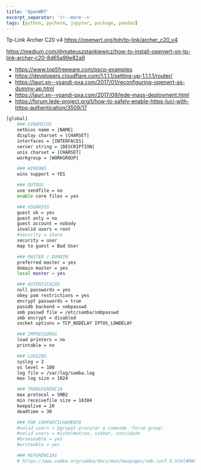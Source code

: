 ```yaml
---
title: 'OpenWRT'
excerpt_separator: '<!--more-->'
tags: [python, pycharm, jupyter, package, pandas]
---
```


Tp-Link Archer C20 v4
https://openwrt.org/toh/tp-link/archer_c20_v4

https://medium.com/@mateuszstankiewicz/how-to-install-openwrt-on-tp-link-archer-c20-8d65a99e82a9

- https://www.top5freeware.com/pscp-examples
- https://developers.cloudflare.com/1.1.1.1/setting-up-1.1.1.1/router/
- https://lauri.xn--vsandi-pxa.com/2017/01/reconfiguring-openwrt-as-dummy-ap.html
- https://lauri.xn--vsandi-pxa.com/2017/09/lede-mass-deployment.html
- https://forum.lede-project.org/t/how-to-safely-enable-https-luci-with-https-authentication/3509/17

```bash
[global]
	### DINÂMICOS
	netbios name = |NAME|
	display charset = |CHARSET|
	interfaces = |INTERFACES|
	server string = |DESCRIPTION|
	unix charset = |CHARSET|
	workgroup = |WORKGROUP|

	### WINDOWS
	wins support = YES

	### OUTROS
	use sendfile = no
	enable core files = yes

	### USUÁRIOS
	guest ok = yes
	guest only = no
	guest account = nobody
	invalid users = root
	#security = share
	security = user
	map to guest = Bad User

	### MASTER / DOMAIN
	preferred master = yes
	domain master = yes
	local master = yes

	### AUTENTICAÇÃO
	null passwords = yes
	obey pam restrictions = yes
	encrypt passwords = true
	passdb backend = smbpasswd
	smb passwd file = /etc/samba/smbpasswd
	smb encrypt = disabled
	socket options = TCP_NODELAY IPTOS_LOWDELAY

	### IMPRESSORAS
	load printers = no
	printable = no

	### LOGGING
	syslog = 2
	os level = 100
	log file = /var/log/samba.log
	max log size = 1024

	### TRANSFERÊNCIA
	max protocol = SMB2
	min receivefile size = 16384
	keepalive = 20
	deadtime = 30

	### POR COMPARTILHAMENTO
	#valid users = @grupo1 procurar o comendo 'force group'
	#valid users = michelmetran, sseber, convidado
	#browseable = yes
	#writeable = yes

	### REFERÊNCIAS
	# https://www.samba.org/samba/docs/man/manpages/smb.conf.5.html#MAPTOGUEST
```
